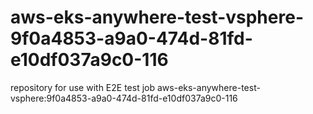# aws-eks-anywhere-test-vsphere-9f0a4853-a9a0-474d-81fd-e10df037a9c0-116
repository for use with E2E test job aws-eks-anywhere-test-vsphere:9f0a4853-a9a0-474d-81fd-e10df037a9c0-116

